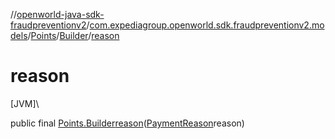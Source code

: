 //[openworld-java-sdk-fraudpreventionv2](../../../../index.md)/[com.expediagroup.openworld.sdk.fraudpreventionv2.models](../../index.md)/[Points](../index.md)/[Builder](index.md)/[reason](reason.md)

# reason

[JVM]\

public final [Points.Builder](index.md)[reason](reason.md)([PaymentReason](../../-payment-reason/index.md)reason)
